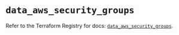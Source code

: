 # `data_aws_security_groups`

Refer to the Terraform Registry for docs: [`data_aws_security_groups`](https://registry.terraform.io/providers/hashicorp/aws/6.3.0/docs/data-sources/security_groups).
